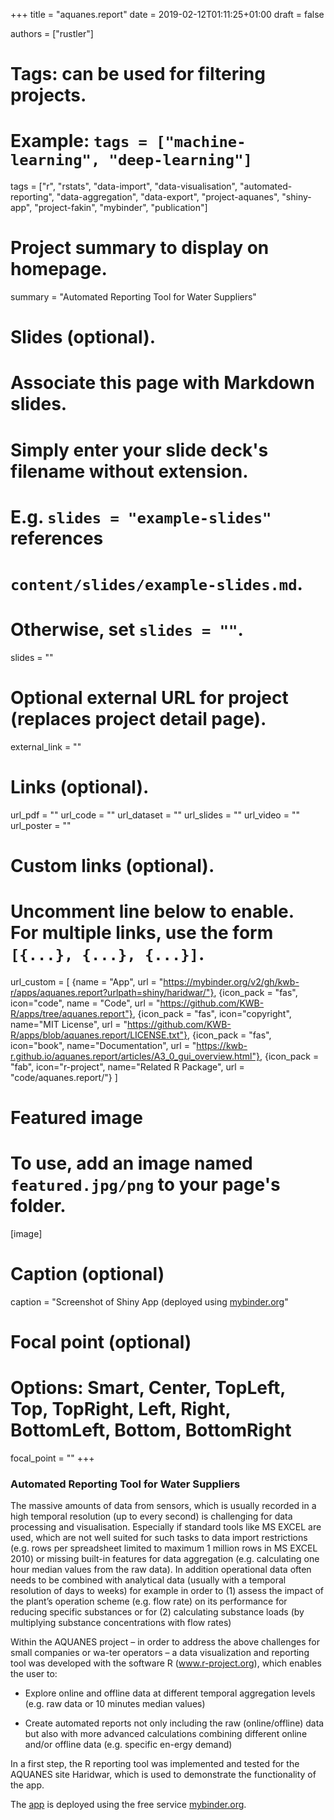 +++
title = "aquanes.report"
date = 2019-02-12T01:11:25+01:00
draft = false

authors = ["rustler"]
# Tags: can be used for filtering projects.
# Example: `tags = ["machine-learning", "deep-learning"]`
tags = ["r", "rstats", "data-import", "data-visualisation", "automated-reporting", "data-aggregation", "data-export", "project-aquanes", "shiny-app", "project-fakin", "mybinder", "publication"]

# Project summary to display on homepage.
summary = "Automated Reporting Tool for Water Suppliers"

# Slides (optional).
#   Associate this page with Markdown slides.
#   Simply enter your slide deck's filename without extension.
#   E.g. `slides = "example-slides"` references 
#   `content/slides/example-slides.md`.
#   Otherwise, set `slides = ""`.
slides = ""

# Optional external URL for project (replaces project detail page).
external_link = ""

# Links (optional).
url_pdf = ""
url_code = ""
url_dataset = ""
url_slides = ""
url_video = ""
url_poster = ""

# Custom links (optional).
#   Uncomment line below to enable. For multiple links, use the form `[{...}, {...}, {...}]`.
url_custom = [
{name = "App", url = "https://mybinder.org/v2/gh/kwb-r/apps/aquanes.report?urlpath=shiny/haridwar/"}, 
{icon_pack = "fas", icon="code", name = "Code", url = "https://github.com/KWB-R/apps/tree/aquanes.report"}, 
{icon_pack = "fas", icon="copyright", name="MIT License", url = "https://github.com/KWB-R/apps/blob/aquanes.report/LICENSE.txt"}, 
{icon_pack = "fas", icon="book", name="Documentation", url = "https://kwb-r.github.io/aquanes.report/articles/A3_0_gui_overview.html"},
{icon_pack = "fab", icon="r-project", name="Related R Package", url = "code/aquanes.report/"}
]

# Featured image
# To use, add an image named `featured.jpg/png` to your page's folder. 
[image]
  # Caption (optional)
  caption = "Screenshot of Shiny App (deployed using [mybinder.org](https://mybinder.org/)"

  # Focal point (optional)
  # Options: Smart, Center, TopLeft, Top, TopRight, Left, Right, BottomLeft, Bottom, BottomRight
  focal_point = ""
+++


### Automated Reporting Tool for Water Suppliers

The massive amounts of data from sensors, which is usually recorded in a high 
temporal resolution (up to every second) is challenging for data processing and 
visualisation. Especially if standard tools like MS EXCEL are used, which are 
not well suited for such tasks to data import restrictions (e.g. rows per 
spreadsheet limited to maximum 1 million rows in MS EXCEL 2010) or missing 
built-in features for data aggregation (e.g. calculating one hour median values 
from the raw data).
In addition operational data often needs to be combined with analytical data 
(usually with a temporal resolution of days to weeks) for example in order to 
(1) assess the impact of the plant’s operation scheme (e.g. flow rate) on its 
performance for reducing specific substances or for (2) calculating substance 
loads (by multiplying substance concentrations with flow rates)

Within the AQUANES project – in order to address the above challenges for 
small companies or wa-ter operators – a data visualization and reporting tool 
was developed with the software R (www.r-project.org), which enables the user to: 

- Explore online and offline data at different temporal aggregation levels (e.g. 
raw data or 10 minutes median values)

- Create automated reports not only including the raw (online/offline) data but 
also with more advanced calculations combining different online and/or offline 
data (e.g. specific en-ergy demand)

In a first step, the R reporting tool was implemented and tested for the AQUANES site Haridwar, 
which is used to demonstrate the functionality of the app.


The [app](https://mybinder.org/v2/gh/kwb-r/apps/aquanes.report?urlpath=shiny/haridwar/) 
is deployed using the free service [mybinder.org](https://mybinder.org/).
